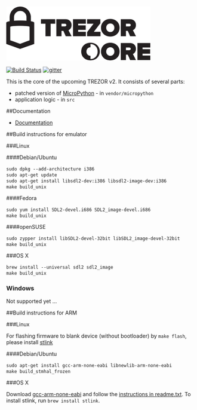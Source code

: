 ![TREZOR Core](docs/trezor_core.png)

[![Build Status](https://travis-ci.org/trezor/trezor-core.svg?branch=master)](https://travis-ci.org/trezor/trezor-core) [![gitter](https://badges.gitter.im/trezor/community.svg)](https://gitter.im/trezor/community)

This is the core of the upcoming TREZOR v2. It consists of several parts:

* patched version of [MicroPython](https://github.com/micropython/micropython) - in `vendor/micropython`
* application logic - in `src`

##Documentation

* [Documentation](docs/)

##Build instructions for emulator

###Linux

####Debian/Ubuntu

```
sudo dpkg --add-architecture i386
sudo apt-get update
sudo apt-get install libsdl2-dev:i386 libsdl2-image-dev:i386
make build_unix
```

####Fedora

```
sudo yum install SDL2-devel.i686 SDL2_image-devel.i686
make build_unix
```

####openSUSE

```
sudo zypper install libSDL2-devel-32bit libSDL2_image-devel-32bit
make build_unix
```

###OS X

```
brew install --universal sdl2 sdl2_image
make build_unix
```

### Windows

Not supported yet ...

##Build instructions for ARM

###Linux

For flashing firmware to blank device (without bootloader) by `make flash`, please install [stlink](https://github.com/texane/stlink)

####Debian/Ubuntu

```
sudo apt-get install gcc-arm-none-eabi libnewlib-arm-none-eabi
make build_stmhal_frozen
```

###OS X

Download [gcc-arm-none-eabi](https://launchpad.net/gcc-arm-embedded/5.0/5-2016-q3-update/) and follow the [instructions in readme.txt](https://launchpadlibrarian.net/287100883/readme.txt).
To install stlink, run `brew install stlink`.